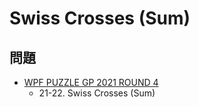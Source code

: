 # Swiss Crosses (Sum)

## 問題
- [WPF PUZZLE GP 2021 ROUND 4](../questions/wpfpgp2021-4.md)
	- 21-22. Swiss Crosses (Sum)
